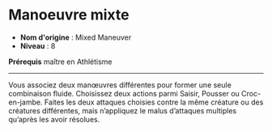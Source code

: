 # Manoeuvre mixte

 * **Nom d'origine** : Mixed Maneuver
 * **Niveau** : 8


<p><strong>Prérequis</strong> maître en Athlétisme</p>
<hr>
<p>Vous associez deux manœuvres différentes pour former une seule combinaison fluide. Choisissez deux actions parmi Saisir, Pousser ou Croc-en-jambe. Faites les deux attaques choisies contre la même créature ou des créatures différentes, mais n’appliquez le malus d’attaques multiples qu’après les avoir résolues.</p>